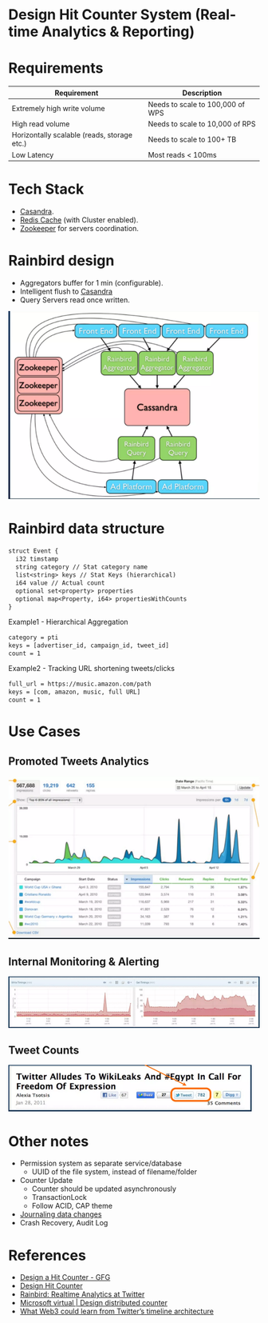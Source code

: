 # Design Hit Counter System (Real-time Analytics & Reporting)

# Requirements

| Requirement                                 | Description                      |
|---------------------------------------------|----------------------------------|
| Extremely high write volume                 | Needs to scale to 100,000 of WPS |
| High read volume                            | Needs to scale to 10,000 of RPS  |
| Horizontally scalable (reads, storage etc.) | Needs to scale to 100+ TB        |
| Low Latency                                 | Most reads < 100ms               |

# Tech Stack
- [Casandra](../../1_Databases/11_WideColumn-Databases/ApacheCasandra.md).
- [Redis Cache](../../1_Databases/8_Caching-InMemory-Databases/Redis/Readme.md) (with Cluster enabled).
- [Zookeeper](https://github.com/Anshul619/DevOps-SRE/tree/main/5_ClusterCoordination/ApacheZookeeper.md) for servers coordination.

# Rainbird design
- Aggregators buffer for 1 min (configurable).
- Intelligent flush to [Casandra](../../1_Databases/11_WideColumn-Databases/ApacheCasandra.md)
- Query Servers read once written.

![img.png](assets/hit_count_hld_design.png)

# Rainbird data structure

````
struct Event {
  i32 timstamp
  string category // Stat category name
  list<string> keys // Stat Keys (hierarchical)
  i64 value // Actual count
  optional set<property> properties
  optional map<Property, i64> propertiesWithCounts
}
````

Example1 - Hierarchical Aggregation
````
category = pti
keys = [advertiser_id, campaign_id, tweet_id]
count = 1
````

Example2 - Tracking URL shortening tweets/clicks
````
full_url = https://music.amazon.com/path
keys = [com, amazon, music, full URL]
count = 1
````

# Use Cases

## Promoted Tweets Analytics

![img.png](assets/uc_promoted_tweets_analytics.png)

## Internal Monitoring & Alerting

![img.png](assets/uc_internal_monitoring_alerting.png)

## Tweet Counts

![img.png](assets/uc_tweet_counts.png)

# Other notes
- Permission system as separate service/database
  - UUID of the file system, instead of filename/folder
- Counter Update
  - Counter should be updated asynchronously
  - TransactionLock
  - Follow ACID, CAP theme
- [Journaling data changes](https://en.wikipedia.org/wiki/Journaling_file_system)
- Crash Recovery, Audit Log

# References
- [Design a Hit Counter - GFG](https://www.geeksforgeeks.org/design-a-hit-counter/?ref=lbp)
- [Design Hit Counter](https://leetcode.com/problems/design-hit-counter/)
- [Rainbird: Realtime Analytics at Twitter](https://www.slideshare.net/kevinweil/rainbird-realtime-analytics-at-twitter-strata-2011)
- [Microsoft virtual | Design distributed counter](https://leetcode.com/discuss/interview-question/system-design/685310/Microsoft-virtual-or-Design-distributed-counter)
- [What Web3 could learn from Twitter’s timeline architecture](https://medium.com/zettablock-hq/what-web3-could-learn-from-twitters-timeline-architecture-207e0673ed2d)